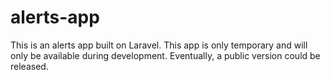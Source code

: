 # alerts-app
This is an alerts app built on Laravel. This app is only temporary and will only be available during development. Eventually, a public version could be released.
